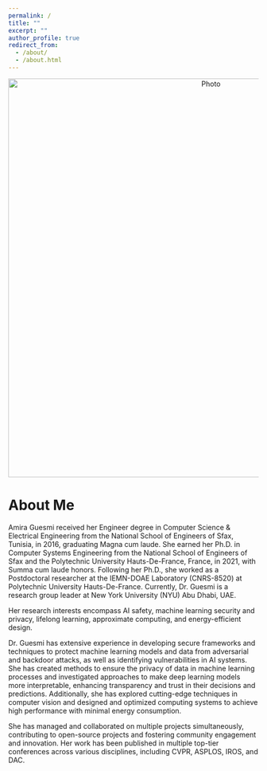 ```yaml
---
permalink: /
title: ""
excerpt: ""
author_profile: true
redirect_from: 
  - /about/
  - /about.html
---
```


<p align="center">
  <img src="https://AmiraGuesmi-mls.github.io/files/amiraguesmi.JPG?raw=true" alt="Photo" style="width: 800px;"/> 
</p>

# About Me 

Amira Guesmi received her Engineer degree in Computer Science & Electrical Engineering from the National School of Engineers of Sfax, Tunisia, in 2016, graduating Magna cum laude. She earned her Ph.D. in Computer Systems Engineering from the National School of Engineers of Sfax and the Polytechnic University Hauts-De-France, France, in 2021, with Summa cum laude honors. Following her Ph.D., she worked as a Postdoctoral researcher at the IEMN-DOAE Laboratory (CNRS-8520) at Polytechnic University Hauts-De-France. Currently, Dr. Guesmi is a research group leader at New York University (NYU) Abu Dhabi, UAE.

Her research interests encompass AI safety, machine learning security and privacy, lifelong learning, approximate computing, and energy-efficient design.

Dr. Guesmi has extensive experience in developing secure frameworks and techniques to protect machine learning models and data from adversarial and backdoor attacks, as well as identifying vulnerabilities in AI systems. She has created methods to ensure the privacy of data in machine learning processes and investigated approaches to make deep learning models more interpretable, enhancing transparency and trust in their decisions and predictions. Additionally, she has explored cutting-edge techniques in computer vision and designed and optimized computing systems to achieve high performance with minimal energy consumption.

She has managed and collaborated on multiple projects simultaneously, contributing to open-source projects and fostering community engagement and innovation. Her work has been published in multiple top-tier conferences across various disciplines, including CVPR, ASPLOS, IROS, and DAC.
